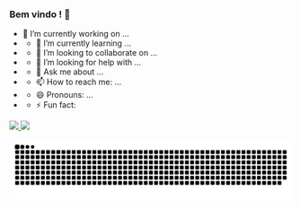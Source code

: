 ### Bem vindo ! 👋
- 🔭 I’m currently working on ... 
- - 🌱 I’m currently learning ... 
- - 👯 I’m looking to collaborate on ... 
- - 🤔 I’m looking for help with ... 
- - 💬 Ask me about ... 
- - 📫 How to reach me: ... 
- - 😄 Pronouns: ... 
- - ⚡ Fun fact:

<div>
  <a href="https://github.com/willGusmao">
  <img height="140em" src="https://github-readme-stats.vercel.app/api?username=willGusmao&show_icons=true&theme=dark&include_all_commits=true&count_private=true"/>
  <img height="140em" src="https://github-readme-stats.vercel.app/api/top-langs/?username=willGusmao&layout=compact&langs_count=7&theme=dark"/>
</div>

  ![Snake animation](https://github.com/willGusmao/willGusmao/blob/output/github-contribution-grid-snake.svg)

